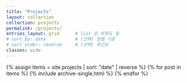 ```yaml
---
title: "Projects"
layout: collection
collection: projects
permalink: /projects/
entries_layout: grid      # list 로 바꿔도 됨
# sort_by: date           # (선택) 정렬 기준
# sort_order: reverse     # (선택) 최신순
classes: wide
---
```


{% assign items = site.projects | sort: "date" | reverse %}
{% for post in items %}
  {% include archive-single.html %}
{% endfor %}